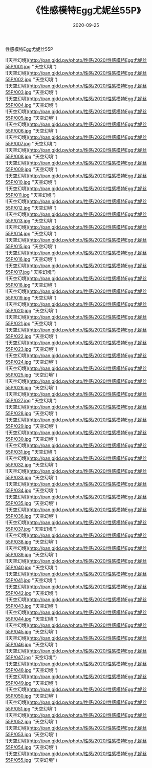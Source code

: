 ﻿---
layout: post
title:  《性感模特Egg尤妮丝55P》
date:   2020-09-25
img: http://pan.gjdd.pw/photo/性感/2020/性感模特Egg尤妮丝55P/000.jpg
categories: [美女, 性感, 泳衣]
---

性感模特Egg尤妮丝55P



![天空幻境](http://pan.gjdd.pw/photo/性感/2020/性感模特Egg尤妮丝55P/001.jpg ''天空幻境'') <br>
![天空幻境](http://pan.gjdd.pw/photo/性感/2020/性感模特Egg尤妮丝55P/002.jpg ''天空幻境'') <br>
![天空幻境](http://pan.gjdd.pw/photo/性感/2020/性感模特Egg尤妮丝55P/003.jpg ''天空幻境'') <br>
![天空幻境](http://pan.gjdd.pw/photo/性感/2020/性感模特Egg尤妮丝55P/004.jpg ''天空幻境'') <br>
![天空幻境](http://pan.gjdd.pw/photo/性感/2020/性感模特Egg尤妮丝55P/005.jpg ''天空幻境'') <br>
![天空幻境](http://pan.gjdd.pw/photo/性感/2020/性感模特Egg尤妮丝55P/006.jpg ''天空幻境'') <br>
![天空幻境](http://pan.gjdd.pw/photo/性感/2020/性感模特Egg尤妮丝55P/007.jpg ''天空幻境'') <br>
![天空幻境](http://pan.gjdd.pw/photo/性感/2020/性感模特Egg尤妮丝55P/008.jpg ''天空幻境'') <br>
![天空幻境](http://pan.gjdd.pw/photo/性感/2020/性感模特Egg尤妮丝55P/009.jpg ''天空幻境'') <br>
![天空幻境](http://pan.gjdd.pw/photo/性感/2020/性感模特Egg尤妮丝55P/010.jpg ''天空幻境'') <br>
![天空幻境](http://pan.gjdd.pw/photo/性感/2020/性感模特Egg尤妮丝55P/011.jpg ''天空幻境'') <br>
![天空幻境](http://pan.gjdd.pw/photo/性感/2020/性感模特Egg尤妮丝55P/012.jpg ''天空幻境'') <br>
![天空幻境](http://pan.gjdd.pw/photo/性感/2020/性感模特Egg尤妮丝55P/013.jpg ''天空幻境'') <br>
![天空幻境](http://pan.gjdd.pw/photo/性感/2020/性感模特Egg尤妮丝55P/014.jpg ''天空幻境'') <br>
![天空幻境](http://pan.gjdd.pw/photo/性感/2020/性感模特Egg尤妮丝55P/015.jpg ''天空幻境'') <br>
![天空幻境](http://pan.gjdd.pw/photo/性感/2020/性感模特Egg尤妮丝55P/016.jpg ''天空幻境'') <br>
![天空幻境](http://pan.gjdd.pw/photo/性感/2020/性感模特Egg尤妮丝55P/017.jpg ''天空幻境'') <br>
![天空幻境](http://pan.gjdd.pw/photo/性感/2020/性感模特Egg尤妮丝55P/018.jpg ''天空幻境'') <br>
![天空幻境](http://pan.gjdd.pw/photo/性感/2020/性感模特Egg尤妮丝55P/019.jpg ''天空幻境'') <br>
![天空幻境](http://pan.gjdd.pw/photo/性感/2020/性感模特Egg尤妮丝55P/020.jpg ''天空幻境'') <br>
![天空幻境](http://pan.gjdd.pw/photo/性感/2020/性感模特Egg尤妮丝55P/021.jpg ''天空幻境'') <br>
![天空幻境](http://pan.gjdd.pw/photo/性感/2020/性感模特Egg尤妮丝55P/022.jpg ''天空幻境'') <br>
![天空幻境](http://pan.gjdd.pw/photo/性感/2020/性感模特Egg尤妮丝55P/023.jpg ''天空幻境'') <br>
![天空幻境](http://pan.gjdd.pw/photo/性感/2020/性感模特Egg尤妮丝55P/024.jpg ''天空幻境'') <br>
![天空幻境](http://pan.gjdd.pw/photo/性感/2020/性感模特Egg尤妮丝55P/025.jpg ''天空幻境'') <br>
![天空幻境](http://pan.gjdd.pw/photo/性感/2020/性感模特Egg尤妮丝55P/026.jpg ''天空幻境'') <br>
![天空幻境](http://pan.gjdd.pw/photo/性感/2020/性感模特Egg尤妮丝55P/027.jpg ''天空幻境'') <br>
![天空幻境](http://pan.gjdd.pw/photo/性感/2020/性感模特Egg尤妮丝55P/028.jpg ''天空幻境'') <br>
![天空幻境](http://pan.gjdd.pw/photo/性感/2020/性感模特Egg尤妮丝55P/029.jpg ''天空幻境'') <br>
![天空幻境](http://pan.gjdd.pw/photo/性感/2020/性感模特Egg尤妮丝55P/030.jpg ''天空幻境'') <br>
![天空幻境](http://pan.gjdd.pw/photo/性感/2020/性感模特Egg尤妮丝55P/031.jpg ''天空幻境'') <br>
![天空幻境](http://pan.gjdd.pw/photo/性感/2020/性感模特Egg尤妮丝55P/032.jpg ''天空幻境'') <br>
![天空幻境](http://pan.gjdd.pw/photo/性感/2020/性感模特Egg尤妮丝55P/033.jpg ''天空幻境'') <br>
![天空幻境](http://pan.gjdd.pw/photo/性感/2020/性感模特Egg尤妮丝55P/034.jpg ''天空幻境'') <br>
![天空幻境](http://pan.gjdd.pw/photo/性感/2020/性感模特Egg尤妮丝55P/035.jpg ''天空幻境'') <br>
![天空幻境](http://pan.gjdd.pw/photo/性感/2020/性感模特Egg尤妮丝55P/036.jpg ''天空幻境'') <br>
![天空幻境](http://pan.gjdd.pw/photo/性感/2020/性感模特Egg尤妮丝55P/037.jpg ''天空幻境'') <br>
![天空幻境](http://pan.gjdd.pw/photo/性感/2020/性感模特Egg尤妮丝55P/038.jpg ''天空幻境'') <br>
![天空幻境](http://pan.gjdd.pw/photo/性感/2020/性感模特Egg尤妮丝55P/039.jpg ''天空幻境'') <br>
![天空幻境](http://pan.gjdd.pw/photo/性感/2020/性感模特Egg尤妮丝55P/040.jpg ''天空幻境'') <br>
![天空幻境](http://pan.gjdd.pw/photo/性感/2020/性感模特Egg尤妮丝55P/041.jpg ''天空幻境'') <br>
![天空幻境](http://pan.gjdd.pw/photo/性感/2020/性感模特Egg尤妮丝55P/042.jpg ''天空幻境'') <br>
![天空幻境](http://pan.gjdd.pw/photo/性感/2020/性感模特Egg尤妮丝55P/043.jpg ''天空幻境'') <br>
![天空幻境](http://pan.gjdd.pw/photo/性感/2020/性感模特Egg尤妮丝55P/044.jpg ''天空幻境'') <br>
![天空幻境](http://pan.gjdd.pw/photo/性感/2020/性感模特Egg尤妮丝55P/045.jpg ''天空幻境'') <br>
![天空幻境](http://pan.gjdd.pw/photo/性感/2020/性感模特Egg尤妮丝55P/046.jpg ''天空幻境'') <br>
![天空幻境](http://pan.gjdd.pw/photo/性感/2020/性感模特Egg尤妮丝55P/047.jpg ''天空幻境'') <br>
![天空幻境](http://pan.gjdd.pw/photo/性感/2020/性感模特Egg尤妮丝55P/048.jpg ''天空幻境'') <br>
![天空幻境](http://pan.gjdd.pw/photo/性感/2020/性感模特Egg尤妮丝55P/049.jpg ''天空幻境'') <br>
![天空幻境](http://pan.gjdd.pw/photo/性感/2020/性感模特Egg尤妮丝55P/050.jpg ''天空幻境'') <br>
![天空幻境](http://pan.gjdd.pw/photo/性感/2020/性感模特Egg尤妮丝55P/051.jpg ''天空幻境'') <br>
![天空幻境](http://pan.gjdd.pw/photo/性感/2020/性感模特Egg尤妮丝55P/052.jpg ''天空幻境'') <br>
![天空幻境](http://pan.gjdd.pw/photo/性感/2020/性感模特Egg尤妮丝55P/053.jpg ''天空幻境'') <br>
![天空幻境](http://pan.gjdd.pw/photo/性感/2020/性感模特Egg尤妮丝55P/054.jpg ''天空幻境'') <br>
![天空幻境](http://pan.gjdd.pw/photo/性感/2020/性感模特Egg尤妮丝55P/055.jpg ''天空幻境'') <br>
